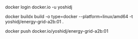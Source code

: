 docker login docker.io -u yoshidj

docker buildx build -o type=docker --platform=linux/amd64 -t yoshidj/energy-grid-a2b:01 .

docker push docker.io/yoshidj/energy-grid-a2b:01